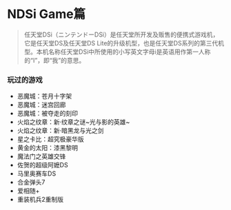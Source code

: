 # NDSi Game篇  
>任天堂DSi（ニンテンドーDSi）是任天堂所开发及贩售的便携式游戏机，它是任天堂DS及任天堂DS Lite的升级机型，也是任天堂DS系列的第三代机型。本机名称任天堂DSi中所使用的小写英文字母i是英语用作第一人称的“I”，即“我”的意思。

### 玩过的游戏  
- 恶魔城：苍月十字架
- 恶魔城：迷宫回廊
- 恶魔城：被夺走的刻印
- 火焰之纹章：新·纹章之谜~光与影的英雄~
- 火焰之纹章：新·暗黑龙与光之剑
- 星之卡比：超究极豪华版
- 黄金的太阳：漆黑黎明
- 魔法门之英雄交锋
- 佐贺的超级阿嬷DS
- 马里奥赛车DS
- 合金弹头7
- 爱相随+
- 重装机兵2重制版
